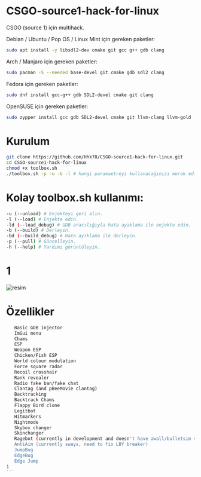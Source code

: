 # CSGO-source1-hack-for-linux
CSGO (source 1) için multihack.

Debian / Ubuntu / Pop OS / Linux Mint için gereken paketler:
```bash
sudo apt install -y libsdl2-dev cmake git gcc g++ gdb clang
```
Arch / Manjaro için gereken paketler:
```bash
sudo pacman -S --needed base-devel git cmake gdb sdl2 clang
```
Fedora için gereken paketler:
```bash
sudo dnf install gcc-g++ gdb SDL2-devel cmake git clang
```
OpenSUSE için gereken paketler:
```bash
sudo zypper install gcc gdb SDL2-devel cmake git llvm-clang llvm-gold
```
# Kurulum
```bash
git clone https://github.com/Hhk78/CSGO-source1-hack-for-linux.git
cd CSGO-source1-hack-for-linux
chmod +x toolbox.sh
./toolbox.sh -p -u -b -l # hangi paramaetreyi kullanacağınızı merak ediyorsanız -h kullanın.
```

# Kolay toolbox.sh kullanımı:
```bash
-u (--unload) # Enjekteyi geri alın.                
-l (--load) # Enjekte edin.
-ld (--load_debug) # GDB aracılığıyla hata ayıklama ile enjekte edin.
-b (--build) # Derleyin.
-bd (--build_debug) # Hata ayıklama ile derleyin.
-p (--pull) # Güncelleyin.
-h (--help) # Yardımı görüntüleyin.
```
# 1
![resim](https://github.com/Hhk78/CSGO-source1-hack-for-linux/assets/84645312/815eed1f-4fc0-4dc3-b7a3-221030d67e80)
# Özellikler
````bash
   Basic GDB injector
   ImGui menu
   Chams
   ESP
   Weapon ESP
   Chicken/Fish ESP
   World colour modulation
   Force square radar
   Recoil crosshair
   Rank revealer
   Radio fake ban/fake chat
   Clantag (and pBeeMovie clantag)
   Backtracking
   Backtrack Chams
   Flappy Bird clone
   Legitbot
   Hitmarkers
   Nightmode
   Skybox changer
   Skinchanger
   Ragebot (currently in development and doesn't have awall/bulletsim so no mindmg/hitchance/autoshoot)
   AntiAim (currently sways, need to fix LBY breaker)
   JumpBug
   EdgeBug
   Edge Jump
1
```


